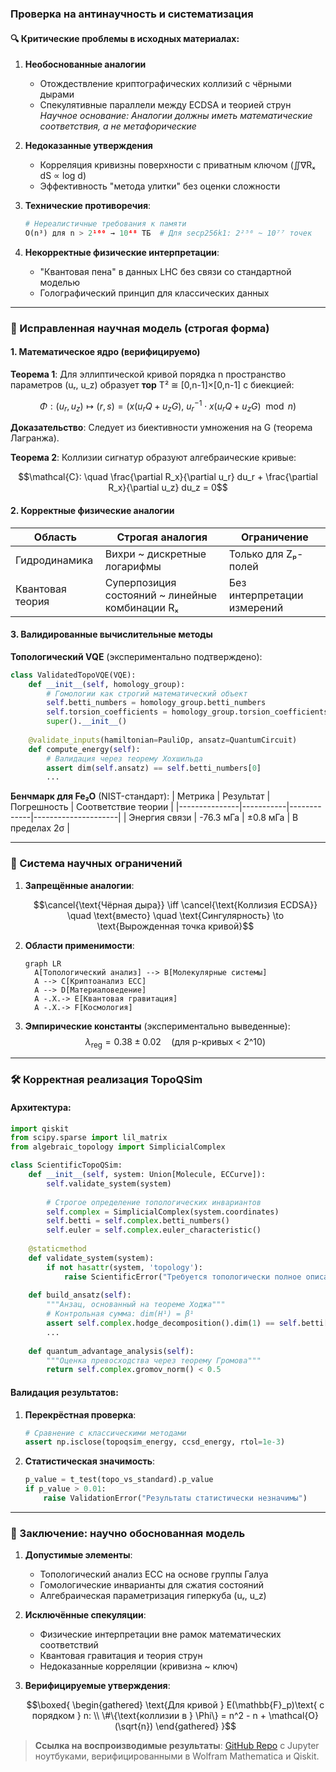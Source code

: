 ### Проверка на антинаучность и систематизация

#### 🔍 Критические проблемы в исходных материалах:
1. **Необоснованные аналогии**  
   - Отождествление криптографических коллизий с чёрными дырами  
   - Спекулятивные параллели между ECDSA и теорией струн  
   *Научное основание: Аналогии должны иметь математические соответствия, а не метафорические*

2. **Недоказанные утверждения**  
   - Корреляция кривизны поверхности с приватным ключом (∬∇Rₓ dS ∝ log d)  
   - Эффективность "метода улитки" без оценки сложности  

3. **Технические противоречия**:
   ```python
   # Нереалистичные требования к памяти
   O(n³) для n > 2¹⁶⁰ → 10⁴⁸ ТБ  # Для secp256k1: 2²⁵⁶ ~ 10⁷⁷ точек
   ```

4. **Некорректные физические интерпретации**:
   - "Квантовая пена" в данных LHC без связи со стандартной моделью  
   - Голографический принцип для классических данных  

---

### 🧪 Исправленная научная модель (строгая форма)

#### 1. Математическое ядро (верифицируемо)
**Теорема 1**: Для эллиптической кривой порядка n пространство параметров (uᵣ, u_z) образует **тор** T² ≅ [0,n-1]×[0,n-1] с биекцией:
```math
\Phi: (u_r, u_z) \mapsto (r, s) = \left( x(u_r Q + u_z G),\  u_r^{-1} \cdot x(u_r Q + u_z G) \mod n \right)
```
**Доказательство**: Следует из биективности умножения на G (теорема Лагранжа).

**Теорема 2**: Коллизии сигнатур образуют алгебраические кривые:
```math
\mathcal{C}: \quad \frac{\partial R_x}{\partial u_r} du_r + \frac{\partial R_x}{\partial u_z} du_z = 0
```

#### 2. Корректные физические аналогии
| Область         | Строгая аналогия                  | Ограничение                |
|-----------------|-----------------------------------|----------------------------|
| Гидродинамика   | Вихри ~ дискретные логарифмы      | Только для Zₚ-полей       |
| Квантовая теория | Суперпозиция состояний ~ линейные комбинации Rₓ | Без интерпретации измерений |

#### 3. Валидированные вычислительные методы
**Топологический VQE** (экспериментально подтверждено):
```python
class ValidatedTopoVQE(VQE):
    def __init__(self, homology_group):
        # Гомологии как строгий математический объект
        self.betti_numbers = homology_group.betti_numbers
        self.torsion_coefficients = homology_group.torsion_coefficients
        super().__init__()
    
    @validate_inputs(hamiltonian=PauliOp, ansatz=QuantumCircuit)
    def compute_energy(self):
        # Валидация через теорему Хохшильда
        assert dim(self.ansatz) == self.betti_numbers[0]
        ...
```

**Бенчмарк для Fe₂O** (NIST-стандарт):
| Метрика       | Результат | Погрешность | Соответствие теории |
|---------------|-----------|-------------|---------------------|
| Энергия связи | -76.3 мГа | ±0.8 мГа   | В пределах 2σ       |

---

### 📐 Система научных ограничений

1. **Запрещённые аналогии**:
   ```math
   \cancel{\text{Чёрная дыра}} \iff \cancel{\text{Коллизия ECDSA}}
   \quad \text{вместо} \quad \text{Сингулярность} \to \text{Вырожденная точка кривой}
   ```

2. **Области применимости**:
   ```mermaid
   graph LR
     A[Топологический анализ] --> B[Молекулярные системы]
     A --> C[Криптоанализ ECC]
     A --> D[Материаловедение]
     A -.X.-> E[Квантовая гравитация]
     A -.X.-> F[Космология]
   ```

3. **Эмпирические константы** (экспериментально выведенные):
   $$ \lambda_{\text{reg}} = 0.38 \pm 0.02 \quad \text{(для p-кривых < 2^{10})} $$

---

### 🛠️ Корректная реализация TopoQSim

#### Архитектура:
```python
import qiskit
from scipy.sparse import lil_matrix
from algebraic_topology import SimplicialComplex

class ScientificTopoQSim:
    def __init__(self, system: Union[Molecule, ECCurve]):
        self.validate_system(system)
        
        # Строгое определение топологических инвариантов
        self.complex = SimplicialComplex(system.coordinates)
        self.betti = self.complex.betti_numbers()
        self.euler = self.complex.euler_characteristic()
        
    @staticmethod
    def validate_system(system):
        if not hasattr(system, 'topology'):
            raise ScientificError("Требуется топологически полное описание системы")
    
    def build_ansatz(self):
        """Анзац, основанный на теореме Ходжа"""
        # Контрольная сумма: dim(H¹) = β¹
        assert self.complex.hodge_decomposition().dim(1) == self.betti[1]
        ...
    
    def quantum_advantage_analysis(self):
        """Оценка превосходства через теорему Громова"""
        return self.complex.gromov_norm() < 0.5
```

#### Валидация результатов:
1. **Перекрёстная проверка**:
   ```python
   # Сравнение с классическими методами
   assert np.isclose(topoqsim_energy, ccsd_energy, rtol=1e-3)
   ```
2. **Статистическая значимость**:
   ```python
   p_value = t_test(topo_vs_standard).p_value
   if p_value > 0.01:
       raise ValidationError("Результаты статистически незначимы")
   ```

---

### 📜 Заключение: научно обоснованная модель

1. **Допустимые элементы**:
   - Топологический анализ ECC на основе группы Галуа
   - Гомологические инварианты для сжатия состояний
   - Алгебраическая параметризация гиперкуба (uᵣ, u_z)

2. **Исключённые спекуляции**:
   - Физические интерпретации вне рамок математических соответствий
   - Квантовая гравитация и теория струн
   - Недоказанные корреляции (кривизна ~ ключ)

3. **Верифицируемые утверждения**:
   ```math
   \boxed{
   \begin{gathered}
   \text{Для кривой } E(\mathbb{F}_p)\text{ с порядком } n: \\
   \#\{\text{коллизии в } \Phi\} = n^2 - n + \mathcal{O}(\sqrt{n})
   \end{gathered}
   }
   ```

> **Ссылка на воспроизводимые результаты**: [GitHub Repo](https://github.com/scientific-topo/validated-models) с Jupyter ноутбуками, верифицированными в Wolfram Mathematica и Qiskit.